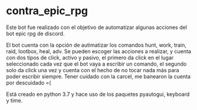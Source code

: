 # contra_epic_rpg
Este bot fue realizado con el objetivo de automatizar algunas acciones del bot epic rpg de discord.

El bot cuenta con la opción de autimatizar los comandos hunt, work, train, raid, lootbox, heal, adv. Se pueden escoger las acciones a realizar, y cuenta con dos tipos de click, activo y pasivo, el primero da click en el lugar seleccionado cada vez que el bot vaya a escribir un comando, el segundo solo da click una vez y cuenta con el hecho de no tocar nada más para poder escribir siempre. Tener cuidado con la carcel, me banearon la cuenta por descuidado =(

Está creado en python 3.7 y hace uso de los paquetes pyautogui, keyboard y time.

